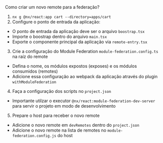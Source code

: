 Como criar um novo remote para a federação?

1. `nx g @nx/react:app cart --directory=apps/cart`
2. Configure o ponto de entrada da aplicação:

- O ponto de entrada da aplicação deve ser o arquivo `boostrap.tsx`
- Importe o boostrap dentro do arquivo `main.tsx`
- Exporte o componente principal da aplicação via `remote-entry.tsx`

3. Crie a configuração do Module Federation `module-federation.config.ts` na raíz do remote

- Defina o nome, os módulos expostos (exposes) e os módulos consumidos (remotes)
- Adicione essa configuração ao webpack da aplicação através do plugin `withModuleFederation`

4. Faça a configuração dos scripts no `project.json`

- Importante utilzar o executor `@nx/react:module-federation-dev-server` para servir o projeto em modo de desenvolvimento

5. Prepare o host para receber o novo remote

- Adicione o novo remote em `devRemotes` dentro do `project.json`
- Adicione o novo remote na lista de remotes no `module-federation.config.js` do host
